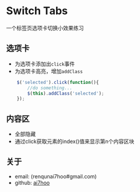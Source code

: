 Switch Tabs
====================
一个标签页选项卡切换小效果练习

## 选项卡

- 为选项卡添加出`click`事件
- 为选项卡高亮，增加`addClass`

```javascript
	$('selected').click(function(){
		//do something...
		$(this).addClass('selected');
	});
```

## 内容区

- 全部隐藏
- 通过click获取元素的index()值来显示第n个内容区块

## 关于
- email: (renqunai7hoo#gmail.com)
- github: [ai7hoo](http://github.com/ai7hoo)
